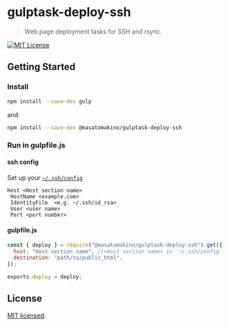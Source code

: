 # gulptask-deploy-ssh

> Web page deployment tasks for SSH and rsync.

[![MIT License](http://img.shields.io/badge/license-MIT-blue.svg?style=flat)](LICENSE)

## Getting Started

### Install

```bash
npm install --save-dev gulp
```

and

```bash
npm install --save-dev @masatomakino/gulptask-deploy-ssh
```

### Run in gulpfile.js

#### ssh config

Set up your [`~/.ssh/config`](https://linux.die.net/man/5/ssh_config)

```
Host <Host section name>
 HostName <example.com>
 IdentityFile  <e.g. ~/.ssh/id_rsa>
 User <user name>
 Port <port number>
```

#### gulpfile.js

```js
const { deploy } = require("@masatomakino/gulptask-deploy-ssh").get({
  host: "Host section name", //<Host section name> in `~/.ssh/config`
  destination: "path/to/public_html",
});

exports.deploy = deploy;
```

## License

[MIT licensed](LICENSE).
